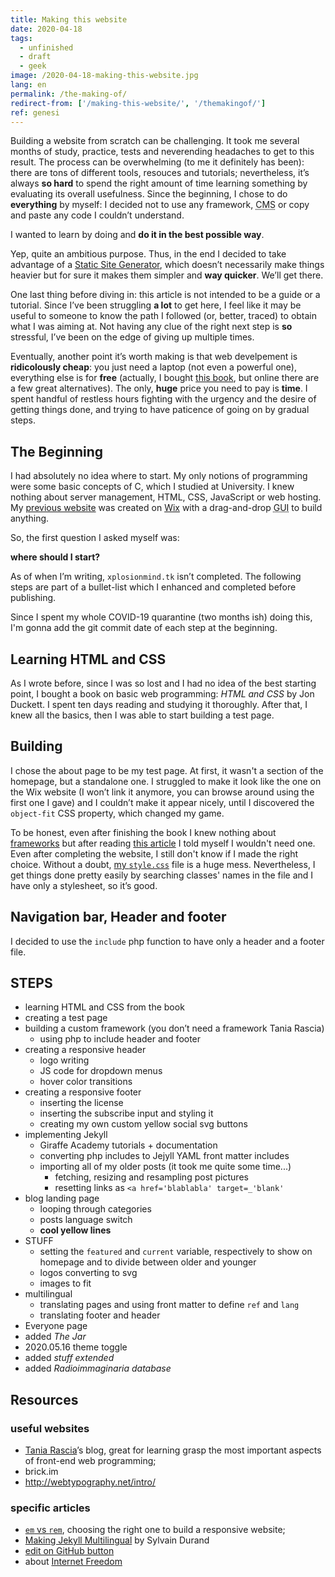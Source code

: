 ```yaml
---
title: Making this website
date: 2020-04-18
tags:
  - unfinished
  - draft
  - geek
image: /2020-04-18-making-this-website.jpg
lang: en
permalink: /the-making-of/
redirect-from: ['/making-this-website/', '/themakingof/']
ref: genesi
---
```

Building a website from scratch can be challenging. It took me several months of study, practice, tests and neverending headaches to get to this result. The process can be overwhelming (to me it definitely has been): there are tons of different tools, resouces and tutorials; nevertheless, it’s always **so hard** to spend the right amount of time learning something by evaluating its overall usefulness. Since the beginning, I chose to do **everything** by myself: I decided not to use any framework, <abbr title='Content Management System'>CMS</abbr> or copy and paste any code I couldn’t understand.

I wanted to learn by doing and **do it in the best possible way**.

Yep, quite an ambitious purpose. Thus, in the end I decided to take advantage of a <a href='https://www.staticgen.com/about' target='_blank'>Static Site Generator</a>, which doesn’t necessarily make things heavier but for sure it makes them simpler and **way quicker**. We’ll get there.

One last thing before diving in: this article is not intended to be a guide or a tutorial. Since I’ve been struggling **a lot** to get here, I feel like it may be useful to someone to know the path I followed (or, better, traced) to obtain what I was aiming at. Not having any clue of the right next step is **so** stressful, I’ve been on the edge of giving up multiple times.

Eventually, another point it’s worth making is that web develpement is **ridicolously cheap**: you just need a laptop (not even a powerful one), everything else is for **free** (actually, I bought <a href='http://www.htmlandcssbook.com/' target='_blank'>this book</a>, but online there are a few great alternatives). The only, **huge** price you need to pay is **time**. I spent handful of restless hours fighting with the urgency and the desire of getting things done, and trying to have paticence of going on by gradual steps. 

## The Beginning

I had absolutely no idea where to start. My only notions of programming were some basic concepts of C, which I studied at University. I knew nothing about server management, HTML, CSS, JavaScript or web hosting. My <a href='https://web.archive.org/web/20210101144927/https://xplosionmind.wixsite.com/xplosionmind' target='_blank' title='xplosionmind on Wix'>previous website</a> was created on <a href='https://wix.com' target='_blank' title='Wix'>Wix</a> with a drag-and-drop <abbr title='Graphical User Interface'>GUI</abbr> to build anything.

So, the first question I asked myself was:

**where should I start?**

As of when I’m writing, `xplosionmind.tk` isn’t completed. The following steps are part of a bullet-list which I enhanced and completed before publishing.

Since I spent my whole COVID-19 quarantine (two months ish) doing this, I'm gonna add the git commit date of each step at the beginning.

## Learning HTML and CSS

As I wrote before, since I was so lost and I had no idea of the best starting point, I bought a book on basic web programming: <cite>HTML and CSS</cite> by Jon Duckett. I spent ten days reading and studying it thoroughly. After that, I knew all the basics, then I was able to start building a test page.

## Building

I chose the about page to be my test page. At first, it wasn't a section of the homepage, but a standalone one. I struggled to make it look like the one on the Wix website (I won’t link it anymore, you can browse around using the first one I gave) and I couldn’t make it appear nicely, until I discovered the `object-fit` CSS property, which changed my game.

To be honest, even after finishing the book I knew nothing about <a href='https://en.wikipedia.org/wiki/Web_framework' target='_blank'>frameworks</a> but after reading <a href='https://www.taniarascia.com/you-dont-need-a-framework/' target='_blank'>this article</a> I told myself I wouldn't need one. Even after completing the website, I still don't know if I made the right choice. Without a doubt, <a href='https://github.com/xplosionmind/xplosionmind/blob/master/style.css' target='_blank'>my <code>style.css</code></a> file is a huge mess. Nevertheless, I get things done pretty easily by searching classes' names in the file and I have only a stylesheet, so it’s good.

## Navigation bar, Header and footer

I decided to use the `include` php function to have only a header and a footer file. 

## STEPS

- learning HTML and CSS from the book
- creating a test page
- building a custom framework (you don’t need a framework Tania Rascia)
	- using php to include header and footer
- creating a responsive header
	- logo writing
	- JS code for dropdown menus
	- hover color transitions
- creating a responsive footer
	- inserting the license
	- inserting the subscribe input and styling it
	- creating my own custom yellow social svg buttons
- implementing Jekyll
	- Giraffe Academy tutorials + documentation
	- converting php includes to Jejyll YAML front matter includes
	- importing all of my older posts (it took me quite some time...)
		- fetching, resizing and resampling post pictures
		- resetting links as `<a href='blablabla' target=_'blank'`
- blog landing page
	- looping through categories
	- posts language switch
	- **cool yellow lines**
- STUFF
	- setting the `featured` and `current` variable, respectively to show on homepage and to divide between older and younger
	- logos converting to svg
	- images to fit
- multilingual
	- translating pages and using front matter to define `ref` and `lang`
	- translating footer and header
- Everyone page
- added _The Jar_
- 2020.05.16 theme toggle
- added _stuff extended_
- added _Radioimmaginaria database_

## Resources

### useful websites

- [Tania Rascia](https://www.taniarascia.com/)’s blog, great for learning grasp the most important aspects of front-end web programming;
- brick.im
- http://webtypography.net/intro/

### specific articles

- [`em` vs `rem`](https://webdesign.tutsplus.com/tutorials/comprehensive-guide-when-to-use-em-vs-rem--cms-23984), choosing the right one to build a responsive website;
- <a href='https://www.sylvaindurand.org/making-jekyll-multilingual/' target='_blank'>Making Jekyll Multilingual</a> by Sylvain Durand
- <a href='https://gist.github.com/Eeemil/e93ad054a73037f5bea3#file-post-html' target='_blank'>edit on GitHub button</a>
- about [Internet Freedom](/internet-freedom)
